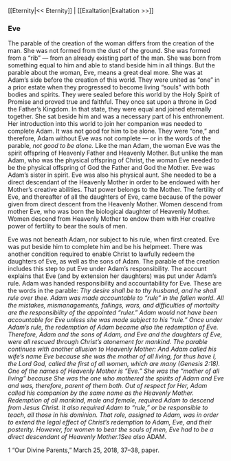[[Eternity|<< Eternity]]  |  [[Exaltation|Exaltation >>]]

### Eve
The parable of the creation of the woman differs from the creation of the man. She was not formed from the dust of the ground. She was formed from a “rib” — from an already existing part of the man. She was born from something equal to him and able to stand beside him in all things. But the parable about the woman, Eve, means a great deal more. She was at Adam’s side before the creation of this world. They were united as “one” in a prior estate when they progressed to become living “souls” with both bodies and spirits. They were sealed before this world by the Holy Spirit of Promise and proved true and faithful. They once sat upon a throne in God the Father’s Kingdom. In that state, they were equal and joined eternally together. She sat beside him and was a necessary part of his enthronement. Her introduction into this world to join her companion was needed to complete Adam. It was not good for him to be alone. They were “one,” and therefore, Adam without Eve was not complete — or in the words of the parable, *not good to be alone.* Like the man Adam, the woman Eve was the spirit offspring of Heavenly Father and Heavenly Mother. But unlike the man Adam, who was the physical offspring of Christ, the woman Eve needed to be the physical offspring of God the Father and God the Mother. Eve was Adam’s sister in spirit. Eve was also his physical aunt. She needed to be a direct descendant of the Heavenly Mother in order to be endowed with her Mother’s creative abilities. That power belongs to the Mother. The fertility of Eve, and thereafter of all the daughters of Eve, came because of the power given from direct descent from the Heavenly Mother. Women descend from mother Eve, who was born the biological daughter of Heavenly Mother. Women descend from Heavenly Mother to endow them with Her creative power of fertility to bear the souls of men.

Eve was not beneath Adam, nor subject to his rule, when first created. Eve was put beside him to complete him and be his helpmeet. There was another condition required to enable Christ to lawfully redeem the daughters of Eve, as well as the sons of Adam. The parable of the creation includes this step to put Eve under Adam’s responsibility. The account explains that Eve (and by extension her daughters) was put under Adam’s rule. Adam was handed responsibility and accountability for Eve. These are the words in the parable: *Thy desire shall be to thy husband, and he shall rule over thee. *Adam was made accountable to “rule” in the fallen world. All the mistakes, mismanagements, failings, wars, and difficulties of mortality are the responsibility of the appointed “ruler.” Adam would not have been accountable for Eve unless she was made subject to his “rule.” Once under Adam’s rule, the redemption of Adam became also the redemption of Eve. Therefore, Adam and the sons of Adam, and Eve and the daughters of Eve, were all rescued through Christ’s atonement for mankind. The parable continues with another allusion to Heavenly Mother: *And Adam called his wife’s name Eve because she was the mother of all living, for thus have I, the Lord God, called the first of all women, which are many* (Genesis 2:18). One of the names of Heavenly Mother is “Eve.” She was the “mother of all living” because She was the one who mothered the spirits of Adam and Eve and was, therefore, parent of them both. Out of respect for Her, Adam called his companion by the same name as the Heavenly Mother. Redemption of all mankind, male and female, required Adam to descend from Jesus Christ. It also required Adam to “rule,” or be responsible to teach, all those in his dominion. That role, assigned to Adam, was in order to extend the legal effect of Christ’s redemption to Adam, Eve, and their posterity. However, for women to bear the souls of men, Eve had to be a direct descendant of Heavenly Mother.1*See also* ADAM.



1 “Our Divine Parents,” March 25, 2018, 37–38, paper.